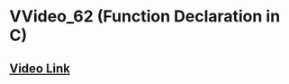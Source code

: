 # VVideo_62 (Function Declaration in C)

## [Video Link](https://youtu.be/5wAf9nzX2R8?si=ehaSE2Kq6z0HPibL)

